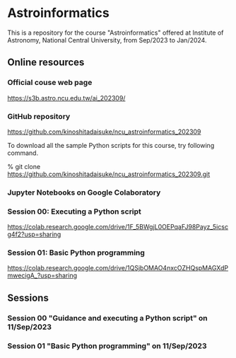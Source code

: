 # Astroinformatics

This is a repository for the course "Astroinformatics" offered at Institute of Astronomy, National Central University, from Sep/2023 to Jan/2024.

## Online resources

### Official couse web page

https://s3b.astro.ncu.edu.tw/ai_202309/

### GitHub repository

https://github.com/kinoshitadaisuke/ncu_astroinformatics_202309

To download all the sample Python scripts for this course, try following command.

% git clone https://github.com/kinoshitadaisuke/ncu_astroinformatics_202309.git

### Jupyter Notebooks on Google Colaboratory

### Session 00: Executing a Python script

https://colab.research.google.com/drive/1F_5BWgjL0OEPqaFJ98Payz_5icscg4f2?usp=sharing

### Session 01: Basic Python programming

https://colab.research.google.com/drive/1QSjbOMAO4nxcOZHQspMAGXdPmwecigA_?usp=sharing

## Sessions

### Session 00 "Guidance and executing a Python script" on 11/Sep/2023

### Session 01 "Basic Python programming" on 11/Sep/2023

